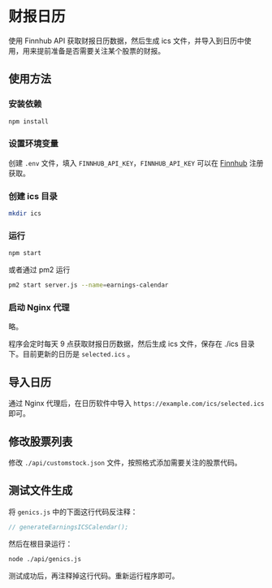# 财报日历

使用 Finnhub API 获取财报日历数据，然后生成 ics 文件，并导入到日历中使用，用来提前准备是否需要关注某个股票的财报。

## 使用方法

### 安装依赖

```bash
npm install
```

### 设置环境变量

创建 `.env` 文件，填入 `FINNHUB_API_KEY`，`FINNHUB_API_KEY` 可以在 [Finnhub](https://finnhub.io/) 注册获取。

### 创建 ics 目录

```bash
mkdir ics
```

### 运行

```bash
npm start
```

或者通过 pm2 运行

```bash
pm2 start server.js --name=earnings-calendar
```

### 启动 Nginx 代理

略。

程序会定时每天 9 点获取财报日历数据，然后生成 ics 文件，保存在 ./ics 目录下。目前更新的日历是 `selected.ics` 。

## 导入日历

通过 Nginx 代理后，在日历软件中导入 `https://example.com/ics/selected.ics` 即可。

## 修改股票列表

修改 `./api/customstock.json` 文件，按照格式添加需要关注的股票代码。

## 测试文件生成

将 `genics.js` 中的下面这行代码反注释：

```javascript
// generateEarningsICSCalendar();
```

然后在根目录运行：

```bash
node ./api/genics.js
```

测试成功后，再注释掉这行代码。重新运行程序即可。